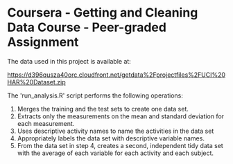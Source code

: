# Coursera - Getting and Cleaning Data Course - Peer-graded Assignment

The data used in this project is available at:

https://d396qusza40orc.cloudfront.net/getdata%2Fprojectfiles%2FUCI%20HAR%20Dataset.zip

The 'run_analysis.R' script performs the following operations:

1) Merges the training and the test sets to create one data set.
2) Extracts only the measurements on the mean and standard deviation for each measurement.
3) Uses descriptive activity names to name the activities in the data set
4) Appropriately labels the data set with descriptive variable names.
5) From the data set in step 4, creates a second, independent tidy data set with the average of each variable for each activity and each subject.